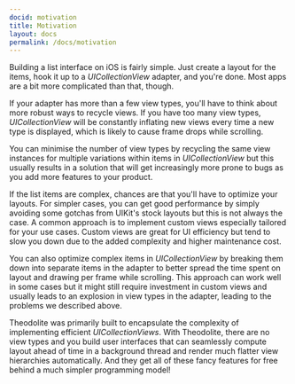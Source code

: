 ```yaml
---
docid: motivation
title: Motivation
layout: docs
permalink: /docs/motivation
---
```


Building a list interface on iOS is fairly simple. Just create a layout for the items, hook it up to a *UICollectionView* adapter, and you're done. Most apps are a bit more complicated than that, though.

If your adapter has more than a few view types, you'll have to think about more robust ways to recycle views. If you have too many view types, *UICollectionView* will be constantly inflating new views every time a new type is displayed, which is likely to cause frame drops while scrolling.

You can minimise the number of view types by recycling the same view instances for multiple variations within items in *UICollectionView* but this usually results in a solution that will get increasingly more prone to bugs as you add more features to your product.

If the list items are complex, chances are that you'll have to optimize your layouts. For simpler cases, you can get good performance by simply avoiding some gotchas from UIKit's stock layouts but this is not always the case. A common approach is to implement custom views especially tailored for your use cases. Custom views are great for UI efficiency but tend to slow you down due to the added complexity and higher maintenance cost.

You can also optimize complex items in *UICollectionView* by breaking them down into separate items in the adapter to better spread the time spent on layout and drawing per frame while scrolling. This approach can work well in some cases but it might still require investment in custom views and usually leads to an explosion in view types in the adapter, leading to the problems we described above.

Theodolite was primarily built to encapsulate the complexity of implementing efficient *UICollectionViews*. With Theodolite, there are no view types and you build user interfaces that can seamlessly compute layout ahead of time in a background thread and render much flatter view hierarchies automatically. And they get all of these fancy features for free behind a much simpler programming model!
